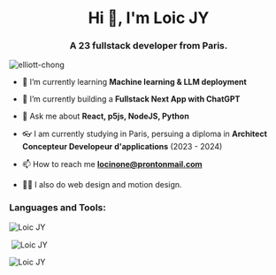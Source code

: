 <h1 align="center">Hi 👋, I'm Loic JY</h1>
<h3 align="center">A 23 fullstack developer from Paris. </h3>

<p align="left"> <img src="https://komarev.com/ghpvc/?username=Locinone&label=Profile%20views&color=0e75b6&style=flat" alt="elliott-chong" /> </p>

- 🌱 I’m currently learning **Machine learning & LLM deployment**

- 👀 I’m currently building a **Fullstack Next App with ChatGPT**

- 💬 Ask me about **React, p5js, NodeJS, Python**

- 👓 I am currently studying in Paris, persuing a diploma in **Architect Concepteur
  Developeur d'applications** (2023 - 2024) 

- 📫 How to reach me **locinone@prontonmail.com**

- 🧑‍🎨 I also do web design and motion design.


<h3 align="left">Languages and Tools:</h3>
<img align="center"
src="https://github-readme-stats.vercel.app/api/top-langs?username=Loc&show_icons=true&locale=en&layout=compact"
alt="Loic JY" /></p>

<p>&nbsp;<img align="center"
src="https://github-readme-stats.vercel.app/api?username=Loc&show_icons=true&locale=en"
alt="Loic JY" /></p>

<p><img align="center"
src="https://github-readme-streak-stats.herokuapp.com/?user=Locinone&"
alt="Loic JY" /></p>
